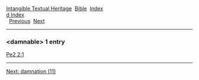 [Intangible Textual Heritage](../../index)  [Bible](../index) 
[Index](index)   
[d Index](_d_)  
  [Previous](c02813)  [Next](c02815) 

------------------------------------------------------------------------

### &lt;damnable&gt; 1 entry

[Pe2 2:1](../kjv/pe2002.htm#001)  

------------------------------------------------------------------------

[Next: damnation (11)](c02815)

